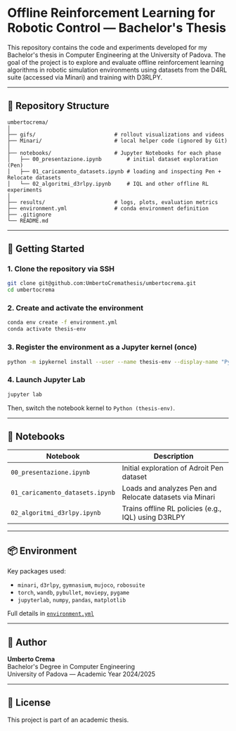 # Offline Reinforcement Learning for Robotic Control — Bachelor's Thesis

This repository contains the code and experiments developed for my Bachelor's thesis in Computer Engineering at the University of Padova. The goal of the project is to explore and evaluate offline reinforcement learning algorithms in robotic simulation environments using datasets from the D4RL suite (accessed via Minari) and training with D3RLPY.

---

## 📁 Repository Structure

```
umbertocrema/
│
├── gifs/                         # rollout visualizations and videos
├── Minari/                       # local helper code (ignored by Git)
│
├── notebooks/                    # Jupyter Notebooks for each phase
│   ├── 00_presentazione.ipynb        # initial dataset exploration (Pen)
│   ├── 01_caricamento_datasets.ipynb # loading and inspecting Pen + Relocate datasets
│   └── 02_algoritmi_d3rlpy.ipynb     # IQL and other offline RL experiments
│
├── results/                      # logs, plots, evaluation metrics
├── environment.yml               # conda environment definition
├── .gitignore
└── README.md
```

---

## 🚀 Getting Started

### 1. Clone the repository via SSH

```bash
git clone git@github.com:UmbertoCremathesis/umbertocrema.git
cd umbertocrema
```

### 2. Create and activate the environment

```bash
conda env create -f environment.yml
conda activate thesis-env
```

### 3. Register the environment as a Jupyter kernel (once)

```bash
python -m ipykernel install --user --name thesis-env --display-name "Python (thesis-env)"
```

### 4. Launch Jupyter Lab

```bash
jupyter lab
```

Then, switch the notebook kernel to `Python (thesis-env)`.

---

## 🧪 Notebooks

| Notebook                         | Description |
|----------------------------------|-------------|
| `00_presentazione.ipynb`         | Initial exploration of Adroit Pen dataset |
| `01_caricamento_datasets.ipynb` | Loads and analyzes Pen and Relocate datasets via Minari |
| `02_algoritmi_d3rlpy.ipynb`     | Trains offline RL policies (e.g., IQL) using D3RLPY |

---

## 📦 Environment

Key packages used:

- `minari`, `d3rlpy`, `gymnasium`, `mujoco`, `robosuite`
- `torch`, `wandb`, `pybullet`, `moviepy`, `pygame`
- `jupyterlab`, `numpy`, `pandas`, `matplotlib`

Full details in [`environment.yml`](./environment.yml)

---

## 👤 Author

**Umberto Crema**  
Bachelor's Degree in Computer Engineering  
University of Padova — Academic Year 2024/2025

---

## 📄 License

This project is part of an academic thesis.